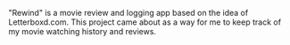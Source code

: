 "Rewind" is a movie review and logging app based on the idea of Letterboxd.com. This project came about as a way for me to keep track of my movie watching history and reviews. 
